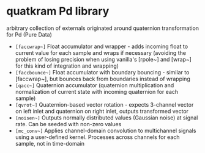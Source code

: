 # quatkram Pd library
arbitrary collection of externals originated around quaternion transformation for Pd (Pure Data)

* `[faccwrap~]` Float accumulator and wrapper - adds incoming float to current value for each sample and wraps if necessary (avoiding the problem of losing precision when using vanilla's [rpole~] and [wrap~] for this kind of integration and wrapping)
* `[faccbounce~]` Float accumulator with boundary bouncing - similar to [faccwrap~], but bounces back from boundaries instead of wrapping
* `[qacc~]` Quaternion accumulator (quaternion multiplication and normalization of current state with incoming quaternion for each sample)
* `[qvrot~]` Quaternion-based vector rotation - expects 3-channel vector on left inlet and quaternion on right inlet, outputs transformed vector
* `[noisen~]` Outputs normally distributed values (Gaussian noise) at signal rate. Can be seeded with non-zero values
* `[mc_conv~]` Applies channel-domain convolution to multichannel signals using a user-defined kernel. Processes across channels for each sample, not in time-domain